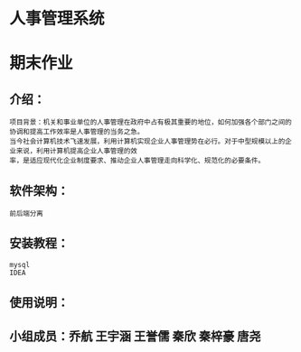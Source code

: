 # 人事管理系统
# 期末作业
## 介绍：
    项目背景：机关和事业单位的人事管理在政府中占有极其重要的地位，如何加强各个部门之间的协调和提高工作效率是人事管理的当务之急。
    当今社会计算机技术飞速发展，利用计算机实现企业人事管理势在必行。对于中型规模以上的企业来说，利用计算机提高企业人事管理的效
    率，是适应现代化企业制度要求、推动企业人事管理走向科学化、规范化的必要条件。
## 软件架构：
    前后端分离
## 安装教程：
    mysql
    IDEA
## 使用说明：
## 小组成员：乔航 王宇涵 王誉儒 秦欣 秦梓豪 唐尧
